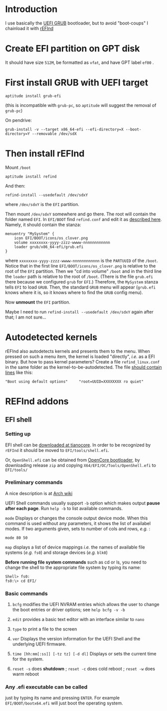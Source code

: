 Introduction
============

I use basically the [UEFI GRUB](https://wiki.debian.org/GrubEFIReinstall) bootloader, 
but to avoid "boot-coups" I chainload it with [rEFInd](http://www.rodsbooks.com/refind/)


Create EFI partition on GPT disk
================================

It should have size `512M`, be formatted as `vfat`, and have GPT label `ef00` .


First install GRUB with UEFI target
===================================

    aptitude install grub-efi

(this is incompatible with `grub-pc`, so `aptitude` will suggest the removal of `grub-pc`)

On pendrive:

    grub-install -v --target x86_64-efi --efi-directory=X --boot-directory=Y --removable /dev/sdX


Then install rEFInd
===================

Mount `/boot`

    aptitude install refind

And then:

    refind-install --usedefault /dev/sdxY

where `/dev/sdxY` is the `EFI` partition.

Then mount `/dev/sdxY` somewhere and go there. The root will contain the folder named `EFI`.
In `EFI/BOOT` find `refind.conf` and edit it as [described here](http://www.rodsbooks.com/refind/configfile.html). 
Namely, it should contain the stanza:


    menuentry "MySystem" {
        icon EFI/BOOT/icons/os_clover.png
        volume xxxxxxxx-yyyy-zzzz-wwww-nnnnnnnnnnnn
        loader grub/x86_64-efi/grub.efi 
    }

where `xxxxxxxx-yyyy-zzzz-wwww-nnnnnnnnnnnn` is the `PARTUUID` of the `/boot`.
Notice that in the first line `EFI/BOOT/icons/os_clover.png` is relative to the root of the `EFI` partition.
Then we "cd into volume" `/boot` and in the third line the  `loader` path is relative to the root of `/boot`.
(There is the file `grub.efi` there because we configured `grub` for `EFI`.) Therefore, the `MySystem` stanza
tells `EFI` to load `GRUB`. Then, the standard `GRUB` menu will appear (`grub.efi` knows where it is, so it
knows where to find the `GRUB` config menu).

Now __unmount__ the `EFI` partition.

Maybe I need to run `refind-install --usedefault /dev/sdxY` again after that; I am not sure...


Autodetected kernels
====================

rEFInd also autodetects kernels and presents them to the menu. When pressed on such a menu item, the kernel is loaded "directly",
_i.e._ as a EFI binary. But how to pass kernel parameters? Create a file `refind_linux.conf` in the same folder as the kernel-to-be-autodetected.
The file [should contain lines](https://wiki.archlinux.org/index.php/REFInd) like this:

    "Boot using default options"     "root=UUID=XXXXXXXX ro quiet"


REFInd addons
=============

EFI shell
---------

### Setting up

EFI shell can be [downloaded at tianocore](https://github.com/tianocore/edk2/blob/master/ShellBinPkg/UefiShell/X64/Shell.efi).
In order to be recognized by `rEFInd` it should be moved to `EFI/tools/shell.efi`.

Or, `OpenShell.efi` can be obtained from [OpenCore bootloader](https://github.com/acidanthera/OpenCorePkg),
by downloading release `zip` and copying `X64/EFI/OC/Tools/OpenShell.efi` to `EFI/tools/`

### Preliminary commands

A nice description is at [Arch wiki](https://wiki.archlinux.org/index.php/Unified_Extensible_Firmware_Interface#Important_UEFI_Shell_commands)

UEFI Shell commands usually support `-b` option which makes output __pause after each page__. Run `help -b` to list available commands.

`mode` Displays or changes the console output device mode. When this command is used without any parameters, it shows the list of availabel modes.
If two arguments given, sets to number of cols and rows, _e.g._ :

    mode 80 50

`map` displays a list of device mappings _i.e._ the names of available file systems (_e.g._ `fs0`) and storage devices (_e.g._ `blk0`)

__Before running file system commands__ such as cd or ls, you need to change the shell to the appropriate file system by typing its name:

    Shell> fs0:
    fs0:\> cd EFI/

### Basic commands

1. `bcfg` modifies the UEFI NVRAM entries which allows the user to change the boot entries or driver options; see `help bcfg -v -b`

2. `edit` provides a basic text editor with an interface similar to `nano`

3. `type` to print a file to the screen

4. `ver` Displays the version information for the UEFI Shell and the underlying UEFI firmware.

5. `time [hh:mm[:ss]] [-tz tz] [-d dl]` Displays or sets the current time for the system.

6. `reset -s` does __shutdown__ ; `reset -c` does cold reboot ; `reset -w` does warm reboot

### Any .efi executable can be called

just by typing its name and pressing `ENTER`. For example `EFI/BOOT/bootx64.efi` will just boot the operating system.
